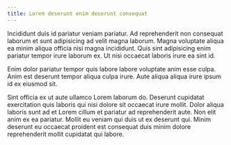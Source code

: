 ```yaml
---
title: Lorem deserunt enim deserunt consequat
---
```


Incididunt duis id pariatur veniam pariatur. Ad reprehenderit non consequat laborum et sunt adipisicing ad velit magna laborum. Magna voluptate aliqua ea minim aliqua officia nisi magna incididunt. Quis sint adipisicing enim pariatur tempor irure laborum ex. Ut nisi occaecat laboris irure ea sint id.

Enim dolor pariatur tempor quis labore labore voluptate anim esse culpa. Anim est deserunt tempor aliqua culpa irure. Aute aliqua aliqua irure ipsum id ex eiusmod sit.

Sint officia ex ut aute ullamco Lorem laborum do. Deserunt cupidatat exercitation quis laboris qui nisi dolore sit occaecat irure mollit. Dolor aliqua laboris sunt ad et Lorem cillum et pariatur ad reprehenderit aute. Non elit anim ex ea pariatur. Mollit eu veniam qui duis ut ex deserunt qui. Minim deserunt eu occaecat proident est consequat duis minim dolore reprehenderit mollit cupidatat qui labore.